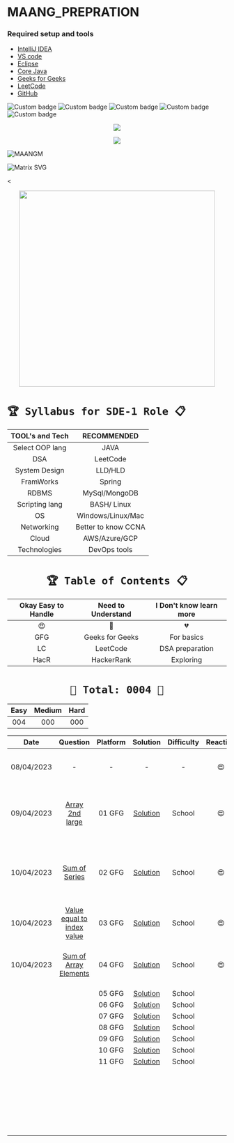 # MAANG_PREPRATION




### Required setup and tools

- [IntelliJ IDEA ](https://www.jetbrains.com/idea/)
- [VS code](https://code.visualstudio.com/)
- [Eclipse](https://www.eclipse.org/)
- [Core Java](https://docs.oracle.com/en/java/)
- [Geeks for Geeks](https://practice.geeksforgeeks.org/home)
- [LeetCode](https://leetcode.com/)
- [GitHub](https://github.com/)





![Custom badge](https://img.shields.io/badge/Repo-Started-brightgreen)   ![Custom badge](https://img.shields.io/badge/MAANG-Prepration-ff69b4)
![Custom badge](https://img.shields.io/badge/ARRAYS-Started-green)      ![Custom badge](https://img.shields.io/badge/LinkedList-NotYet-yellow)
![Custom badge](https://img.shields.io/badge/YOGESH-OnDuty-ff69b4)





<p align="center">
    <a href="https://github.com/yogeshjoga/MAANG_PREPRATION#readme" target="_blank"> <img src="https://readme-typing-svg.herokuapp.com?font=Tourney&center=true&vCenter=true&color=2CFF00&size=65&pause=750&width=1280&height=80&lines=The+Complete+MAANG+Preparation"/> </a>
</p>

<p align="center">
    <a href="https://github.com/yogeshjoga/MAANG_PREPRATION#readme" target="_blank"> <img src="https://readme-typing-svg.herokuapp.com?font=Tourney&center=true&vCenter=true&color=&size=45&pause=750&width=1280&height=80&lines=Target+is+Per+Day+3+DSA+problems"/> </a>
</p>


![MAANGM](https://user-images.githubusercontent.com/36118169/230730170-3574e442-8073-45bf-a91a-4ed2f299b859.gif)

![Matrix SVG](https://raw.githubusercontent.com/rodrigograca31/rodrigograca31/master/matrix.svg)

<

<p align="center">
    <img src="https://readme-jokes.vercel.app/api" width="450px" />
</p>


# `🏆 Syllabus for SDE-1 Role 📋`


| TOOL's and Tech |     RECOMMENDED     | 
|:---------------:|:-------------------:|
| Select OOP lang |        JAVA         |  
|       DSA       |      LeetCode       |  
|  System Design  |       LLD/HLD       |  
|    FramWorks    |       Spring        | 
|      RDBMS      |    MySql/MongoDB    |  
| Scripting lang  |     BASH/ Linux     | 
|       OS        |  Windows/Linux/Mac  | 
|   Networking    | Better to know CCNA | 
|      Cloud      |    AWS/Azure/GCP    | 
|  Technologies   |    DevOps tools     | 


 <div align="center">

# `🏆 Table of Contents 📋`

| Okay Easy to Handle | Need to Understand | I Don't know learn more |
|:-------------------:|:------------------:|:-----------------------:|
|         😍          |         🥵         |           💔            |
|         GFG         |  Geeks for Geeks   |       For basics        |
|         LC          |      LeetCode      |     DSA preparation     |
|        HacR         |     HackerRank     |        Exploring        |


# ` 💝 Total: 0004 💝 `

| Easy | Medium | Hard |
|:----:|:------:|:----:|
| 004  |  000   | 000  |


|    Date    |                     Question                      | Platform |            Solution             | Difficulty |  Reaction  |                           Description                           |
|:----------:|:-------------------------------------------------:|:--------:|:-------------------------------:|:----------:|:----------:|:---------------------------------------------------------------:|
| 08/04/2023 |                         -                         |    -     |                -                |     -      |     😍     |               Ntg solved today just setup the env               |
| 09/04/2023 |      [Array 2nd large](https://rb.gy/1ijnm)       |  01 GFG  | [Solution](https://rb.gy/8fab9) |   School   |     😍     | with out sort the array need to solve this problem little hard! |           
| 10/04/2023 |       [Sum of Series](https://rb.gy/qssid)        |  02 GFG  | [Solution](https://rb.gy/8fab9) |   School   |     😍     |  Need to know about MATH formula to solve lets understand math  |   
| 10/04/2023 | [Value equal to index value](https://rb.gy/3dkql) |  03 GFG  | [Solution](https://rb.gy/8fab9) |   School   |     😍     |                Understand concept and dry it...                 |   
| 10/04/2023 |   [Sum of Array Elements](https://rb.gy/cwkkk)    |  04 GFG  | [Solution](https://rb.gy/8fab9) |   School   |     😍     |               sum of array elements -easy problem               |
|            |                                                   |  05 GFG  | [Solution](https://rb.gy/8fab9) |   School   |            |                                                                 |   
|            |                                                   |  06 GFG  | [Solution](https://rb.gy/8fab9) |   School   |            |                                                                 |   
|            |                                                   |  07 GFG  | [Solution](https://rb.gy/8fab9) |   School   |            |                                                                 |   
|            |                                                   |  08 GFG  | [Solution](https://rb.gy/8fab9) |   School   |            |                                                                 |   
|            |                                                   |  09 GFG  | [Solution](https://rb.gy/8fab9) |   School   |            |                                                                 |   
|            |                                                   |  10 GFG  | [Solution](https://rb.gy/8fab9) |   School   |            |                                                                 |   
|            |                                                   |  11 GFG  | [Solution](https://rb.gy/8fab9) |   School   |            |                                                                 |   
|            |                                                   |          |                                 |            |            |                                                                 |   
|            |                                                   |          |                                 |            |            |                                                                 |   
|            |                                                   |          |                                 |            |            |                                                                 |   
|            |                                                   |          |                                 |            |            |                                                                 |   
|            |                                                   |          |                                 |            |            |                                                                 |   
|            |                                                   |          |                                 |            |            |                                                                 |   
|            |                                                   |          |                                 |            |            |                                                                 |   
|            |                                                   |          |                                 |            |            |                                                                 |   
|            |                                                   |          |                                 |            |            |                                                                 |   
|            |                                                   |          |                                 |            |            |                                                                 |   
|            |                                                   |          |                                 |            |            |                                                                 |   
|            |                                                   |          |                                 |            |            |                                                                 |   
|            |                                                   |          |                                 |            |            |                                                                 |   
|            |                                                   |          |                                 |            |            |                                                                 |   
|            |                                                   |          |                                 |            |            |                                                                 |   
|            |                                                   |          |                                 |            |            |                                                                 |   
|            |                                                   |          |                                 |            |            |                                                                 |   
|            |                                                   |          |                                 |            |            |                                                                 |   
|            |                                                   |          |                                 |            |            |                                                                 |   
|            |                                                   |          |                                 |            |            |                                                                 |   
|            |                                                   |          |                                 |            |            |                                                                 |   
|            |                                                   |          |                                 |            |            |                                                                 |   
|            |                                                   |          |                                 |            |            |                                                                 |   
|            |                                                   |          |                                 |            |            |                                                                 |   
|            |                                                   |          |                                 |            |            |                                                                 |   
|            |                                                   |          |                                 |            |            |                                                                 |   



</div>





